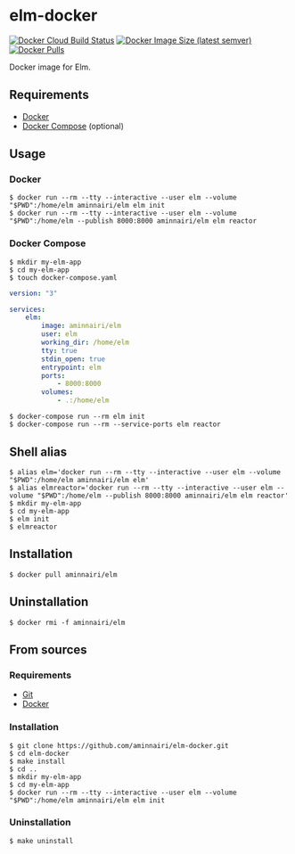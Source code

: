 # elm-docker

[![Docker Cloud Build Status](https://img.shields.io/docker/cloud/build/aminnairi/elm)](https://hub.docker.com/r/aminnairi/elm) [![Docker Image Size (latest semver)](https://img.shields.io/docker/image-size/aminnairi/elm)](https://hub.docker.com/r/aminnairi/elm) [![Docker Pulls](https://img.shields.io/docker/pulls/aminnairi/elm)](https://hub.docker.com/r/aminnairi/elm)

Docker image for Elm.

## Requirements

- [Docker](https://www.docker.com/)
- [Docker Compose](https://docs.docker.com/compose/) (optional)

## Usage

### Docker

```console
$ docker run --rm --tty --interactive --user elm --volume "$PWD":/home/elm aminnairi/elm elm init
$ docker run --rm --tty --interactive --user elm --volume "$PWD":/home/elm --publish 8000:8000 aminnairi/elm elm reactor
```

### Docker Compose

```console
$ mkdir my-elm-app
$ cd my-elm-app
$ touch docker-compose.yaml
```

```yaml
version: "3"

services:
    elm:
        image: aminnairi/elm
        user: elm
        working_dir: /home/elm
        tty: true
        stdin_open: true
        entrypoint: elm
        ports:
            - 8000:8000
        volumes:
            - .:/home/elm
```

```console
$ docker-compose run --rm elm init
$ docker-compose run --rm --service-ports elm reactor
```

## Shell alias

```console
$ alias elm='docker run --rm --tty --interactive --user elm --volume "$PWD":/home/elm aminnairi/elm elm'
$ alias elmreactor='docker run --rm --tty --interactive --user elm --volume "$PWD":/home/elm --publish 8000:8000 aminnairi/elm elm reactor'
$ mkdir my-elm-app
$ cd my-elm-app
$ elm init
$ elmreactor
```

## Installation

```console
$ docker pull aminnairi/elm
```

## Uninstallation

```console
$ docker rmi -f aminnairi/elm
```

## From sources

### Requirements

- [Git](https://git-scm.com/)
- [Docker](https://www.docker.com/)

### Installation

```console
$ git clone https://github.com/aminnairi/elm-docker.git
$ cd elm-docker
$ make install
$ cd ..
$ mkdir my-elm-app
$ cd my-elm-app
$ docker run --rm --tty --interactive --user elm --volume "$PWD":/home/elm aminnairi/elm elm init
```

### Uninstallation

```console
$ make uninstall
```
